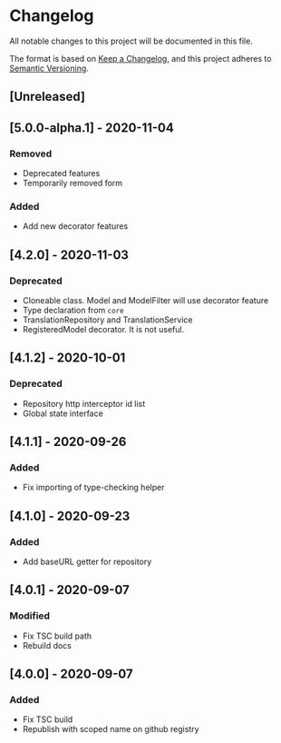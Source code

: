 # Changelog
All notable changes to this project will be documented in this file.

The format is based on [Keep a Changelog](https://keepachangelog.com/en/1.0.0/),
and this project adheres to [Semantic Versioning](https://semver.org/spec/v2.0.0.html).

## [Unreleased]

## [5.0.0-alpha.1] - 2020-11-04
### Removed
- Deprecated features
- Temporarily removed form
### Added
- Add new decorator features

## [4.2.0] - 2020-11-03
### Deprecated
- Cloneable class. Model and ModelFilter will use decorator feature
- Type declaration from `core`
- TranslationRepository and TranslationService
- RegisteredModel decorator. It is not useful.


## [4.1.2] - 2020-10-01
### Deprecated
- Repository http interceptor id list
- Global state interface

## [4.1.1] - 2020-09-26
### Added
- Fix importing of type-checking helper

## [4.1.0] - 2020-09-23
### Added
- Add baseURL getter for repository

## [4.0.1] - 2020-09-07
### Modified
- Fix TSC build path
- Rebuild docs

## [4.0.0] - 2020-09-07
### Added
- Fix TSC build
- Republish with scoped name on github registry

